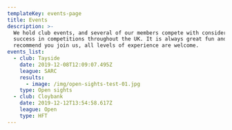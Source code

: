 ```yaml
---
templateKey: events-page
title: Events
description: >-
  We hold club events, and several of our members compete with considerable
  success in competitions throughout the UK. It is always great fun and we
  recommend you join us, all levels of experience are welcome.
events_list:
  - club: Tayside
    date: 2019-12-08T12:09:07.495Z
    league: SARC
    results:
      - image: /img/open-sights-test-01.jpg
    type: Open sights
  - club: Cloybank
    date: 2019-12-12T13:54:58.617Z
    league: Open
    type: HFT
---
```



